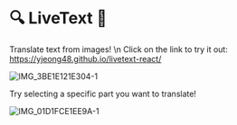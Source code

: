 # 🔍 LiveText 📝
Translate text from images! \n
Click on the link to try it out: https://yjeong48.github.io/livetext-react/

![IMG_3BE1E121E304-1](https://user-images.githubusercontent.com/71805570/204058166-a01eeb75-087a-484b-a9d3-57322b515b82.jpeg)

Try selecting a specific part you want to translate!

![IMG_01D1FCE1EE9A-1](https://user-images.githubusercontent.com/71805570/204059351-cad3e127-d4ef-4a58-a264-bb18a8a75189.jpeg)



